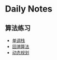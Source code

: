 # Daily Notes

## 算法练习

+ [单调栈](./algorithm/monotonic-stack.md)
+ [回溯算法](./algorithm/backtrack.md)
+ [动态规划](./algorithm/dynamic-programming.md)